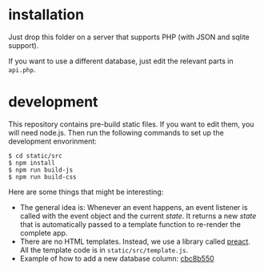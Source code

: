 # installation

Just drop this folder on a server that supports PHP (with JSON and sqlite
support).

If you want to use a different database, just edit the relevant parts in
`api.php`.

# development

This repository contains pre-build static files. If you want to edit them, you
will need node.js. Then run the following commands to set up the development
envorinment:

    $ cd static/src
    $ npm install
    $ npm run build-js
    $ npm run build-css

Here are some things that might be interesting:

-   The general idea is: Whenever an event happens, an event listener is called
    with the event object and the current *state*. It returns a new *state*
    that is automatically passed to a template function to re-render the
    complete app.
-   There are no HTML templates. Instead, we use a library called
    [preact](https://github.com/developit/preact/).
    All the template code is in `static/src/template.js`.
-   Example of how to add a new database column:
    [cbc8b550](https://github.com/xi/kub-weiterleitungsliste/commit/cbc8b550e3c21a2127b68f0e3db1586a34b9e18c)
